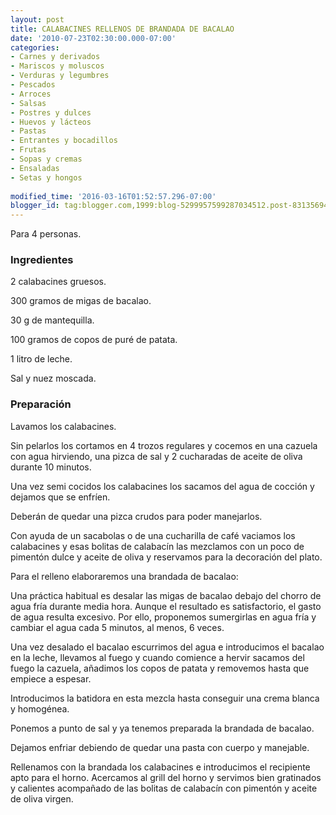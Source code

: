 ```yaml
---
layout: post
title: CALABACINES RELLENOS DE BRANDADA DE BACALAO
date: '2010-07-23T02:30:00.000-07:00'
categories:
- Carnes y derivados
- Mariscos y moluscos
- Verduras y legumbres
- Pescados
- Arroces
- Salsas
- Postres y dulces
- Huevos y lácteos
- Pastas
- Entrantes y bocadillos
- Frutas
- Sopas y cremas
- Ensaladas
- Setas y hongos
 
modified_time: '2016-03-16T01:52:57.296-07:00'
blogger_id: tag:blogger.com,1999:blog-5299957599287034512.post-8313569493642546811
---
```


Para 4 personas.

<h3>Ingredientes</h3>

2 calabacines gruesos.

300 gramos de migas de bacalao.

30 g de mantequilla.

100 gramos de copos de puré de patata.

1 litro de leche.

Sal y nuez moscada.

<h3>Preparación</h3>

Lavamos los calabacines.

Sin pelarlos los cortamos en 4 trozos regulares y cocemos en una cazuela con agua hirviendo, una pizca de sal y 2 cucharadas de aceite de oliva durante 10 minutos.

Una vez semi cocidos los calabacines los sacamos del agua de cocción y dejamos que se enfríen.

Deberán de quedar una pizca crudos para poder manejarlos.

Con ayuda de un sacabolas o de una cucharilla de café vaciamos los calabacines y esas bolitas de calabacín las mezclamos con un poco de pimentón dulce y aceite de oliva y reservamos para la decoración del plato.

Para el relleno elaboraremos una brandada de bacalao:

Una práctica habitual es desalar las migas de bacalao debajo del chorro de agua fría durante media hora. Aunque el resultado es satisfactorio, el gasto de agua resulta excesivo. Por ello, proponemos sumergirlas en agua fría y cambiar el agua cada 5 minutos, al menos, 6 veces.

Una vez desalado el bacalao escurrimos del agua e introducimos el bacalao en la leche, llevamos al fuego y cuando comience a hervir sacamos del fuego la cazuela, añadimos los copos de patata y removemos hasta que empiece a espesar.

Introducimos la batidora en esta mezcla hasta conseguir una crema blanca y homogénea.

Ponemos a punto de sal y ya tenemos preparada la brandada de bacalao.

Dejamos enfriar debiendo de quedar una pasta con cuerpo y manejable.

Rellenamos con la brandada los calabacines e introducimos el recipiente apto para el horno. Acercamos al grill del horno y servimos bien gratinados y calientes acompañado de las bolitas de calabacín con pimentón y aceite de oliva virgen.

